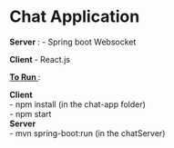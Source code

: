 <h1> Chat Application </h1>

<strong> Server </strong> : - Spring boot Websocket

<strong> Client </strong> - React.js


<strong> <ins> To Run </ins> </strong>:

<strong> Client </strong><br>
    - npm install (in the chat-app folder)<br>
    - npm start<br>
<strong> Server</strong><br>
    - mvn spring-boot:run (in the chatServer)

